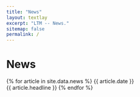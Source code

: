 ```yaml
---
title: "News"
layout: textlay
excerpt: "LTM -- News."
sitemap: false
permalink: /
---
```


# News

{% for article in site.data.news %}
{{ article.date }} <br>
{{ article.headline }}
{% endfor %}
